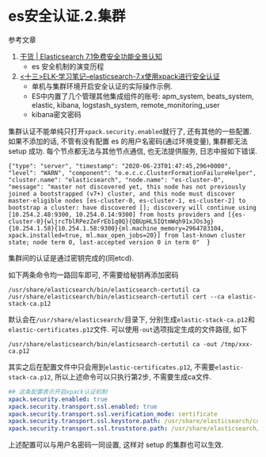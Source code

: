 # es安全认证.2.集群

参考文章

1. [干货 | Elasticsearch 7.1免费安全功能全景认知](https://blog.csdn.net/laoyang360/article/details/90554761)
    - es 安全机制的演变历程
2. [<十三>ELK-学习笔记–elasticsearch-7.x使用xpack进行安全认证](http://www.eryajf.net/3500.html)
    - 单机与集群环境开启安全认证的实际操作示例.
    - ES中内置了几个管理其他集成组件的账号: apm_system, beats_system, elastic, kibana, logstash_system, remote_monitoring_user
    - kibana密文密码

集群认证不能单纯只打开`xpack.security.enabled`就行了, 还有其他的一些配置. 如果不添加的话, 不管有没有配置 es 的用户名密码(通过环境变量), 集群都无法 setup 成功. 每个节点都无法与其他节点通信, 也无法提供服务, 日志中报如下错误.

```
{"type": "server", "timestamp": "2020-06-23T01:47:45,296+0000", "level": "WARN", "component": "o.e.c.c.ClusterFormationFailureHelper", "cluster.name": "elasticsearch", "node.name": "es-cluster-0",  "message": "master not discovered yet, this node has not previously joined a bootstrapped (v7+) cluster, and this node must discover master-eligible nodes [es-cluster-0, es-cluster-1, es-cluster-2] to bootstrap a cluster: have discovered []; discovery will continue using [10.254.2.48:9300, 10.254.0.14:9300] from hosts providers and [{es-cluster-0}{wljrcTblRPezZeFrEb1q0Q}{QBUpHL5IQtmWqh91xJOs3g}{10.254.1.58}{10.254.1.58:9300}{ml.machine_memory=2964783104, xpack.installed=true, ml.max_open_jobs=20}] from last-known cluster state; node term 0, last-accepted version 0 in term 0"  }
```

集群间的认证是通过密钥完成的(同etcd).

如下两条命令均一路回车即可, 不需要给秘钥再添加密码

```
/usr/share/elasticsearch/bin/elasticsearch-certutil ca
/usr/share/elasticsearch/bin/elasticsearch-certutil cert --ca elastic-stack-ca.p12
```

默认会在`/usr/share/elasticsearch/`目录下, 分别生成`elastic-stack-ca.p12`和`elastic-certificates.p12`文件. 可以使用`-out`选项指定生成的文件路径, 如下

```
/usr/share/elasticsearch/bin/elasticsearch-certutil ca -out /tmp/xxx-ca.p12
```

其实之后在配置文件中只会用到`elastic-certificates.p12`, 不需要`elastic-stack-ca.p12`, 所以上述命令可以只执行第2步, 不需要生成ca文件.

```yaml
## 这条配置表示开启xpack认证机制
xpack.security.enabled: true 
xpack.security.transport.ssl.enabled: true
xpack.security.transport.ssl.verification_mode: certificate
xpack.security.transport.ssl.keystore.path: /usr/share/elasticsearch/config/elastic-certificates.p12
xpack.security.transport.ssl.truststore.path: /usr/share/elasticsearch/config/elastic-certificates.p12
```

上述配置可以与用户名密码一同设置, 这样对 setup 的集群也可以生效.
